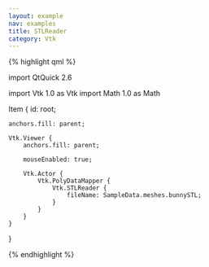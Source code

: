 ```yaml
---
layout: example
nav: examples
title: STLReader
category: Vtk
---
```

{% highlight qml %}

import QtQuick 2.6

import Vtk 1.0 as Vtk
import Math 1.0 as Math

Item {
    id: root;

    anchors.fill: parent;

    Vtk.Viewer {
        anchors.fill: parent;

        mouseEnabled: true;

        Vtk.Actor {
            Vtk.PolyDataMapper {
                Vtk.STLReader {
                    fileName: SampleData.meshes.bunnySTL;
                }
            }
        }
    }
}

{% endhighlight %}
